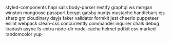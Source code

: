 styled-components hapi sails body-parser restify graphql ws morgan winston mongoose passport bcrypt gatsby nuxtjs mustache handlebars ejs sharp gm cloudinary dayjs faker validator formkit jest cheerio puppeteer eslint webpack clean-css concurrently commander inquirer chalk debug loadash async fs-extra node-dir node-cache helmet pdfkit csv marked randomcolor yup


